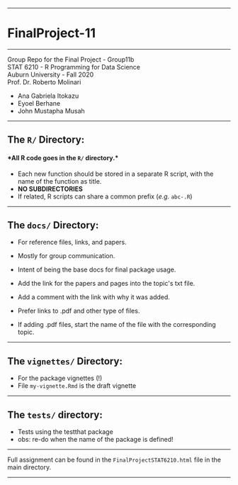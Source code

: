***
# FinalProject-11
***

Group Repo for the Final Project - Group11b \
STAT 6210 - R Programming for Data Science \
Auburn University - Fall 2020 \
Prof. Dr. Roberto Molinari

* Ana Gabriela Itokazu
* Eyoel Berhane
* John Mustapha Musah

***

## The `R/` Directory:

#### \*All R code goes in the `R/` directory.\*

* Each new function should be stored in a separate R script, with the name of the function as title.
* **NO SUBDIRECTORIES**
* If related, R scripts can share a common prefix (*e.g.* `abc-.R`)

***

## The `docs/` Directory:

* For reference files, links, and papers.
* Mostly for group communication.
* Intent of being the base docs for final package usage.

* Add the link for the papers and pages into the topic's txt file.
* Add a comment with the link with why it was added.
* Prefer links to .pdf and other type of files.
* If adding .pdf files, start the name of the file with the corresponding topic.

***

## The `vignettes/` Directory:

* For the package vignettes (!)
* File `my-vignette.Rmd` is the draft vignette

***

## The `tests/` directory:

* Tests using the testthat package
* obs: re-do when the name of the package is defined!

*** 

Full assignment can be found in the `FinalProjectSTAT6210.html` file in the main directory.

*** 
